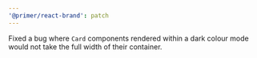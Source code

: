 ```yaml
---
'@primer/react-brand': patch
---
```


Fixed a bug where `Card` components rendered within a dark colour mode would not take the full width of their container.
